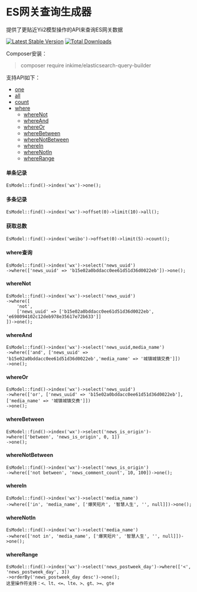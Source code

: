 # ES网关查询生成器

提供了更贴近Yii2模型操作的API来查询ES网关数据

[![Latest Stable Version](https://poser.pugx.org/inkime/elasticsearch-query-builder/v/stable.png)](https://packagist.org/packages/inkime/elasticsearch-query-builder)
[![Total Downloads](https://poser.pugx.org/inkime/elasticsearch-query-builder/downloads.png)](https://packagist.org/packages/inkime/elasticsearch-query-builder)

Composer安装：
>composer require inkime/elasticsearch-query-builder

支持API如下：
- [one](#单条记录)
- [all](#多条记录)
- [count](#获取总数)
- [where](#where查询)
    - [whereNot](#whereNot)
    - [whereAnd](#whereAnd)
    - [whereOr](#whereOr)
    - [whereBetween](#whereBetween)
    - [whereNotBetween](#whereNotBetween)
    - [whereIn](#whereIn)
    - [whereNotIn](#whereNotIn)
    - [whereRange](#whereRange)

#### 单条记录
~~~
EsModel::find()->index('wx')->one();
~~~
#### 多条记录
~~~
EsModel::find()->index('wx')->offset(0)->limit(10)->all();
~~~
#### 获取总数
~~~
EsModel::find()->index('weibo')->offset(0)->limit(5)->count();
~~~
#### where查询
~~~
EsModel::find()->index('wx')->select('news_uuid')
->where(['news_uuid' => 'b15e02a0bddacc0ee61d51d36d0022eb'])->one();
~~~
#### whereNot
~~~
EsModel::find()->index('wx')->select('news_uuid')
->where([
    'not', 
    ['news_uuid' => ['b15e02a0bddacc0ee61d51d36d0022eb', 'e698094102c12deb978e35617e72b633']]
])->one();
~~~
#### whereAnd
~~~
EsModel::find()->index('wx')->select('news_uuid,media_name')
->where(['and', ['news_uuid' => 'b15e02a0bddacc0ee61d51d36d0022eb','media_name' => '城镇城镇交费']])
->one();
~~~
#### whereOr
~~~
EsModel::find()->index('wx')->select('news_uuid')
->where(['or', ['news_uuid' => 'b15e02a0bddacc0ee61d51d36d0022eb'], ['media_name' => '城镇城镇交费']])
->one();
~~~
#### whereBetween
~~~
EsModel::find()->index('wx')->select('news_is_origin')->where(['between', 'news_is_origin', 0, 1])
->one();
~~~
#### whereNotBetween
~~~
EsModel::find()->index('wx')->select('news_is_origin')
->where(['not between', 'news_comment_count', 10, 100])->one();
~~~
#### whereIn
~~~
EsModel::find()->index('wx')->select('media_name')
->where(['in', 'media_name', ['爆笑短片', '智慧人生', '', null]])->one();
~~~
#### whereNotIn
~~~
EsModel::find()->index('wx')->select('media_name')
->where(['not in', 'media_name', ['爆笑短片', '智慧人生', '', null]])->one();
~~~
#### whereRange
~~~
EsModel::find()->index('wx')->select('news_postweek_day')->where(['<', 'news_postweek_day', 3])
->orderBy('news_postweek_day desc')->one();
这里操作符支持：<、lt、<=、lte、>、gt、>=、gte
~~~

